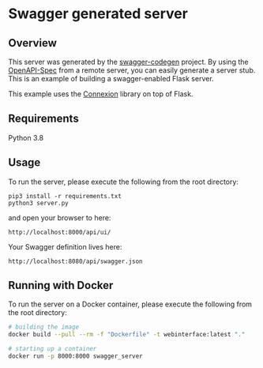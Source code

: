# Swagger generated server

## Overview

This server was generated by the [swagger-codegen](https://github.com/swagger-api/swagger-codegen) project. By using the
[OpenAPI-Spec](https://github.com/swagger-api/swagger-core/wiki) from a remote server, you can easily generate a server stub. This
is an example of building a swagger-enabled Flask server.

This example uses the [Connexion](https://github.com/zalando/connexion) library on top of Flask.

## Requirements

Python 3.8

## Usage

To run the server, please execute the following from the root directory:

```
pip3 install -r requirements.txt
python3 server.py
```

and open your browser to here:

```
http://localhost:8000/api/ui/
```

Your Swagger definition lives here:

```
http://localhost:8080/api/swagger.json
```

## Running with Docker

To run the server on a Docker container, please execute the following from the root directory:

```bash
# building the image
docker build --pull --rm -f "Dockerfile" -t webinterface:latest "."

# starting up a container
docker run -p 8000:8000 swagger_server
```
